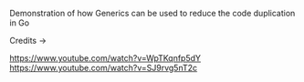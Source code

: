 Demonstration of how Generics can be used to reduce the code duplication in Go



Credits -> 

https://www.youtube.com/watch?v=WpTKqnfp5dY
https://www.youtube.com/watch?v=SJ9rvg5nT2c


